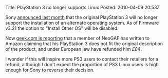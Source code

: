 Title: PlayStation 3 no longer supports Linux
Posted: 2010-04-09 20:53Z

Sony [announced last month][sony] that the original PlayStation 3 will no longer support the installation of an alternate operating system. As of Firmware v3.21 the option to "Install Other OS" will be disabled.

Now [geek.com is reporting][geek] that a member of NeoGAF has written to Amazon claiming that his PlayStation 3 does not fit the original description of the product, and under European law have refunded him *£84*.

I wonder if this will inspire more PS3 users to contact their retailers for a refund, although I don't expect the proportion of PS3 Linux users is high enough for Sony to reverse their decision.

  [sony]: http://blog.us.playstation.com/2010/03/28/ps3-firmware-v3-21-update/
  [geek]: http://www.geek.com/articles/games/amazon-pays-partial-refund-for-ps3-sale-due-to-otheros-feature-removal-2010049/
  